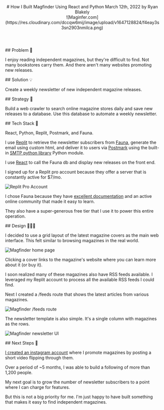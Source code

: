 <header>
# How I Built Magfinder Using React and Python
March 12th, 2022 by Ryan Blakely

<div>
![Maginfer.com](https://res.cloudinary.com/dccqw6mij/image/upload/v1647128824/f4eay3s3sn2903nmilca.png)
</div>

</header>

<section>
## Problem 🛑

I enjoy reading independent magazines, but they're difficult to find. Not many bookstores carry them. And there aren't many websites promoting new releases.

</section>

<section>
## Solution 💡

Create a weekly newsletter of new independent magazine releases.

</section>

<section>
## Strategy 💭

Build a web crawler to search online magazine stores daily and save new releases to a database. Use this database to automate a weekly newsletter.

</section>

<section>
## Tech Stack 🧰

React, Python, Replit, Postmark, and Fauna.

I use [Replit](https://replit.com/) to retrieve the newsletter subscribers from [Fauna](https://fauna.com), generate the email using custom html, and deliver it to users via [Postmark](https://postmarkapp.com) using the built-in [SMTP python library](https://docs.python.org/3/library/smtplib.html) Python module.

I use [React](https://reactjs.org) to call the Fauna db and display new releases on the front end.

I signed up for a Replit pro account because they offer a server that is constantly active for $7/mo.

![Replit Pro Account](https://res.cloudinary.com/dccqw6mij/image/upload/v1647129011/kji4pouufnzppkbx2zqt.png)

I chose Fauna because they have [excellent documentation](https://docs.fauna.com/fauna/current/) and an active online community that made it easy to learn.

They also have a super-generous free tier that I use it to power this entire operation.

</section>

<section>
## Design 🧑🏽‍🎨

I decided to use a grid layout of the latest magazine covers as the main web interface. This felt similar to browsing magazines in the real world.

![Magfinder home page](https://res.cloudinary.com/dccqw6mij/image/upload/v1647129152/xcce9hf14fha2spgeazt.png)

Clicking a cover links to the magazine's website where you can learn more about it (or buy it).

I soon realized many of these magazines also have RSS feeds available. I leveraged my Replit account to process all the available RSS feeds I could find.

Next I created a /feeds route that shows the latest articles from various magazines.

![Magfinder /feeds route](https://res.cloudinary.com/dccqw6mij/image/upload/v1647129280/whmt6l8bwj4ya64ptqdm.png)

The newsletter template is also simple. It's a single column with magazines as the rows.

![Magfinder newsletter UI](https://res.cloudinary.com/dccqw6mij/image/upload/v1647129405/phfqufcmrzujznjjh2ig.png)

</section>

<section>
## Next Steps 🔮

[I created an instagram account](https://www.instagram.com/himagfinder) where I promote magazines by posting a short video flipping through them.

Over a period of ~5 months, I was able to build a following of more than 1,200 people.

My next goal is to grow the number of newsletter subscribers to a point where I can charge for features.

But this is not a big priority for me. I'm just happy to have built something that makes it easy to find independent magazines.

</section>
